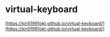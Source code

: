 # virtual-keyboard

[https://kirill1991okt.github.io/virtual-keyboard/](https://kirill1991okt.github.io/virtual-keyboard/)
